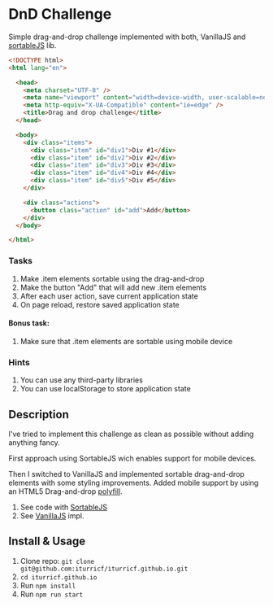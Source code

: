 # DnD Challenge

Simple drag-and-drop challenge implemented with both, VanillaJS and [sortableJS](https://sortablejs.github.io/Sortable/) lib.

```html
<!DOCTYPE html>
<html lang="en">

  <head>
    <meta charset="UTF-8" />
    <meta name="viewport" content="width=device-width, user-scalable=no, initial-scale=1.0, maximum-scale=1.0, minimum-scale=1.0" />
    <meta http-equiv="X-UA-Compatible" content="ie=edge" />
    <title>Drag and drop challenge</title>
  </head>

  <body>
    <div class="items">
      <div class="item" id="div1">Div #1</div>
      <div class="item" id="div2">Div #2</div>
      <div class="item" id="div3">Div #3</div>
      <div class="item" id="div4">Div #4</div>
      <div class="item" id="div5">Div #5</div>
    </div>

    <div class="actions">
      <button class="action" id="add">Add</button>
    </div>
  </body>

</html>
```

### Tasks

1. Make .item elements sortable using the drag-and-drop
2. Make the button "Add" that will add new .item elements
3. After each user action, save current application state
4. On page reload, restore saved application state

#### Bonus task:

1. Make sure that .item elements are sortable using mobile device

### Hints

1. You can use any third-party libraries
2. You can use localStorage to store application state

## Description

I've tried to implement this challenge as clean as possible without adding anything fancy.

First approach using SortableJS wich enables support for mobile devices.

Then I switched to VanillaJS and implemented sortable drag-and-drop elements with some styling improvements. Added mobile support by using an HTML5 Drag-and-drop [polyfill](https://github.com/Bernardo-Castilho/dragdroptouch).

1. See code with [SortableJS](https://github.com/iturricf/drag-and-drop/commits/with-sortable-js)
2. See [VanillaJS](https://github.com/iturricf/drag-and-drop/commits/master) impl.

## Install & Usage

1. Clone repo: `git clone git@github.com:iturricf/iturricf.github.io.git`
2. `cd iturricf.github.io`
2. Run `npm install`
3. Run `npm run start`
